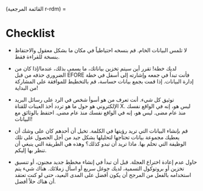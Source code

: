 (القائمة المرجعية r-rdm) =
# Checklist

<!-- This is a different style than the other chapters, but I really love what Alex provided so I just kept it. -->

- لا تلمس البيانات الخام. قم بنسخه احتياطياً في مكان ما بشكل معقول والاحتفاظ بنسخة للقراءة فقط.

- لديك خطة! تقرر أين سيتم تخزين بياناتك، ما يسمى بذلك، عندما/إذا كان من الضروري حذفه من قبل EFORE فأنت تبدأ في جمعه وإشارته إلى أسفل في خطة إدارة البيانات. إذا قمت بجمع بيانات حساسة، قم بالتخطيط للموافقة على المشاركة من البداية!

- توثيق كل شيء. أنت تعرف من هو أسوأ شخص في الرد على رسائل البريد الإلكتروني هو حول ما هو تردد أخذ العينات للقناة X. ليس هو، إنه في الواقع نفسك منذ عام مضى. ليس هو، إنه في الواقع نفسك منذ عام مضى. احتفظ بالوثائق مع البيانات!

- قم بإنشاء البيانات التي تريد رؤيتها في الكلمة. تخيل أن أحدهم كان على وشك أن يعطيك مجموعة بيانات تحتاجها لتحليلها بشكل جيد من أجل الحصول على تلك الوظيفة التي تحلم بها. ماذا تريد أن تبدو كذلك؟ وهذه هي الطريقة التي ينبغي أن تنظر بها إليكم.

- حاول عدم إعادة اختراع العجلة. قبل أن تبدأ في إنشاء مخطط جديد مجنون، أو تنسيق تخزين أو بروتوكول التسمية، لديك جوغل سريع أو اسأل زملائك. هناك شيء يتم استخدامه بالفعل من المرجح أن يكون أفضل على المدى البعيد، حتى لو كنت تعتقد أن هناك حلاً أفضل.
